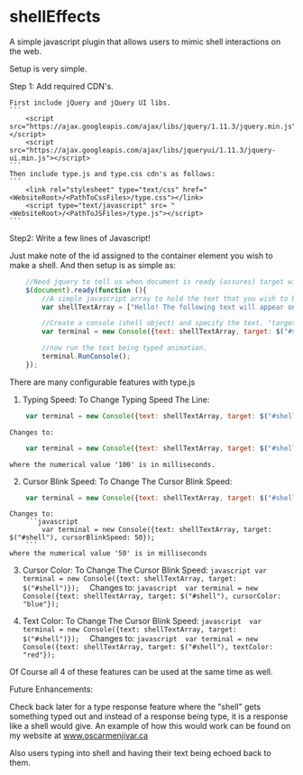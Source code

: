 # shellEffects
A simple javascript plugin that allows users to mimic shell interactions on the web. 



Setup is very simple. 

Step 1:
	Add required CDN's.  
		
	First include jQuery and jQuery UI libs.
	```
		<script src="https://ajax.googleapis.com/ajax/libs/jquery/1.11.3/jquery.min.js"></script>
		<script src="https://ajax.googleapis.com/ajax/libs/jqueryui/1.11.3/jquery-ui.min.js"></script> 
	```
	Then include type.js and type.css cdn's as follows:
	```
		<link rel="stylesheet" type="text/css" href="<WebsiteRoot>/<PathToCssFiles>/type.css"></link>
		<script type="text/javascript" src= "<WebsiteRoot>/<PathToJSFiles>/type.js"></script>
	```
Step2: Write a few lines of Javascript!

Just make note of the id assigned to the container element you wish to make a shell. And then setup is as simple as:

```javascript
	//Need jquery to tell us when document is ready (assures) target will be available on the DOM and run time
	$(document).ready(function (){
		//A simple javascript array to hold the text that you wish to be typed out. Each set of text in quotes is its own line.
		var shellTextArray = ["Hello! The following text will appear on a single line", "This is now a new line", "And this is yet another line"];

		//Create a console (shell object) and specify the text. "target" is the container to hold the shell.
		var terminal = new Console({text: shellTextArray, target: $("#shell")});

		//now run the text being typed animation.
		terminal.RunConsole();
	});
```

There are many configurable features with type.js

1. Typing Speed:
	To Change Typing Speed The Line:
```javascript 
	var terminal = new Console({text: shellTextArray, target: $("#shell")}); 
```
	Changes to:
```javascript 
	var terminal = new Console({text: shellTextArray, target: $("#shell"), speed:100});
```
	where the numerical value '100' is in milliseconds.

2. Cursor Blink Speed:
	To Change The  Cursor Blink Speed:
```javascript 
	var terminal = new Console({text: shellTextArray, target: $("#shell")}); 
```
	Changes to:
		```javascript 
			var terminal = new Console({text: shellTextArray, target: $("#shell"), cursorBlinkSpeed: 50}); 
		```
	where the numerical value '50' is in milliseconds

3. Cursor Color:
	To Change The  Cursor Blink Speed:
		```javascript
			var terminal = new Console({text: shellTextArray, target: $("#shell")}); 
		```
	Changes to:
		```javascript 
			var terminal = new Console({text: shellTextArray, target: $("#shell"), cursorColor: "blue"}); 
		```

4. Text Color:
	To Change The  Cursor Blink Speed:
		```javascript 
			var terminal = new Console({text: shellTextArray, target: $("#shell")}); 
		```
	Changes to:
		```javascript 
			var terminal = new Console({text: shellTextArray, target: $("#shell"), textColor: "red"}); 
		```

Of Course all 4 of these features can be used at the same time as well. 


Future Enhancements:

Check back later for a type response feature where the "shell" gets something typed out and instead of a response being type, it is a response like a shell would give. An example of how
this would work can be found on my website at www.oscarmenjivar.ca

Also users typing into shell and having their text being echoed back to them.

